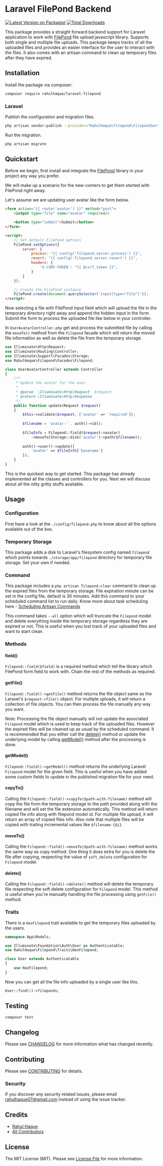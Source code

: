 # Laravel FilePond Backend

[![Latest Version on Packagist](https://img.shields.io/packagist/v/rahulhaque/laravel-filepond.svg?style=flat-square)](https://packagist.org/packages/rahulhaque/laravel-filepond)
[![Total Downloads](https://img.shields.io/packagist/dt/rahulhaque/laravel-filepond.svg?style=flat-square)](https://packagist.org/packages/rahulhaque/laravel-filepond)

This package provides a straight forward backend support for Laravel application to work with [FilePond](https://pqina.nl/filepond/) file upload javascript library. Supports both single and multiple file uploads. This package keeps tracks of all the uploaded files and provides an easier interface for the user to interact with the files. It also comes with an artisan command to clean up temporary files after they have expired.

## Installation

Install the package via composer:

```bash
composer require rahulhaque/laravel-filepond
```

### Laravel

Publish the configuration and migration files.

```bash
php artisan vendor:publish --provider="RahulHaque\Filepond\FilepondServiceProvider"
```

Run the migration.

```bash
php artisan migrate
```

## Quickstart

Before we begin, first install and integrate the [FilePond](https://pqina.nl/filepond/docs/) library in your project any way you prefer.

We will make up a scenario for the new-comers to get them started with FilePond right away.

Let's assume we are updating user avatar like the form below.

```html
<form action="{{ route('avatar') }}" method="post">
    <intput type="file" name="avatar" required/>

    <button type="submit">Submit</button>
</form>

<script>
    // Set default FilePond options
    FilePond.setOptions({
        server: {
            process: "{{ config('filepond.server.process') }}",
            revert: "{{ config('filepond.server.revert') }}",
            headers: {
                'X-CSRF-TOKEN': "{{ @csrf_token }}",
            }
        }
    });

    // Create the FilePond instance
    FilePond.create(document.querySelector('input[type="file"]'));
</script>
```

Now selecting a file with FilePond input field which will upload the file in the temporary directory right away and append the hidden input in the form. Submit the form to process the uploaded file like below in your controller.

In `UserAvatarController.php` get and process the submitted file by calling the `moveTo()` method from the `Filepond` facade which will return the moved file information as well as delete the file from the temporary storage.

```php
use Illuminate\Http\Request;
use Illuminate\Routing\Controller;
use Illuminate\Support\Facades\Storage;
use RahulHaque\Filepond\Facades\Filepond;

class UserAvatarController extends Controller
{
    /**
     * Update the avatar for the user.
     *
     * @param  \Illuminate\Http\Request  $request
     * @return \Illuminate\Http\Response
     */
    public function update(Request $request)
    {
        $this->validate($request, ['avatar' => 'required']);
    
        $filename = 'avatar-' . auth()->id();
    
        $fileInfo = Filepond::field($request->avatar)
            ->moveTo(Storage::disk('avatar')->path($filename));
    
        auth()->user()->update([
            'avatar' => $fileInfo['basename']
        ]);
    }
}
```

This is the quickest way to get started. This package has already implemented all the classes and controllers for you. Next we will discuss about all the nitty gritty stuffs available.

## Usage

### Configuration

First have a look at the `./config/filepond.php` to know about all the options available out of the box.

### Temporary Storage

This package adds a disk to Laravel's filesystem config named `filepond` which points towards `./storage/app/filepond` directory for temporary file storage. Set your own if needed.

### Command

This package includes a `php artisan filepond:clear` command to clean up the expired files from the temporary storage. File expiration minute can be set in the config file, default is 30 minutes. Add this command to your scheduled command list to run daily. Know more about task scheduling here - [Scheduling Artisan Commands](https://laravel.com/docs/8.x/scheduling#scheduling-artisan-commands)

This command takes `--all` option which will truncate the `Filepond` model and delete everything inside the temporary storage regardless they are expired or not. This is useful when you lost track of your uploaded files and want to start clean.

### Methods

#### field()

`Filepond::field($field)` is a required method which tell the library which FilePond form field to work with. Chain the rest of the methods as required.

#### getFile()

`Filepond::field()->getFile()` method returns the file object same as the Laravel's `$request->file()` object. For multiple uploads, it will return a collection of file objects. You can then process the file manually any way you want.

*Note:* Processing the file object manually will not update the associated `Filepond` model which is used to keep track of the uploaded files. However the expired files will be cleaned up as usual by the scheduled command. It is recommended that you either call the [delete()](#delete) method or update the underlying model by calling [getModel()](#getModel) method after the processing is done.

#### getModel()

`Filepond::field()->getModel()` method returns the underlying Laravel `Filepond` model for the given field. This is useful when you have added some custom fields to update in the published migration file for your need.

#### copyTo()

Calling the `Filepond::field()->copyTo($path-with-filename)` method will copy the file from the temporary storage to the path provided along with the filename and will set the file extension automatically. This method will return copied file info along with filepond model id. For multiple file upload, it will return an array of copied files info. Also note that multiple files will be copied with trailing incremental values like `$filename-{$i}`.

#### moveTo()

Calling the `Filepond::field()->moveTo($path-with-filename)` method works the same way as copy method. One thing it does extra for you is delete the file after copying, respecting the value of `soft_delete` configuration for `Filepond` model. 

#### delete()

Calling the `Filepond::field()->delete()` method will delete the temporary file respecting the soft delete configuration for `Filepond` model. This method is useful when you're manually handling the file processing using `getFile()` method.

### Traits

There is a `HasFilepond` trait available to get the temporary files uploaded by the users.

```php
namespace App\Models;

use Illuminate\Foundation\Auth\User as Authenticatable;
use RahulHaque\Filepond\Traits\HasFilepond;

class User extends Authenticatable
{
    use HasFilepond;
}
```

Now you can get all the file info uploaded by a single user like this.

```php
User::find(1)->fileponds;
```

## Testing

```bash
composer test
```

## Changelog

Please see [CHANGELOG](CHANGELOG.md) for more information what has changed recently.

## Contributing

Please see [CONTRIBUTING](CONTRIBUTING.md) for details.

### Security

If you discover any security related issues, please email rahulhaque07@gmail.com instead of using the issue tracker.

## Credits

-   [Rahul Haque](https://github.com/rahulhaque)
-   [All Contributors](../../contributors)

## License

The MIT License (MIT). Please see [License File](LICENSE.md) for more information.
